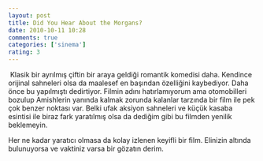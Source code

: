 ```yaml
---
layout: post
title: Did You Hear About the Morgans?
date: 2010-10-11 10:28
comments: true
categories: ['sinema']
rating: 3
---
```

<img class="left" src="http://onurbaykal.com/uploads/2010/10/did-you-hear-about-the-morgans.jpg" alt=""/>
Klasik bir ayrılmış çiftin bir araya geldiği romantik komedisi daha. Kendince orijinal sahneleri olsa da maalesef en başından özelliğini kaybediyor. Daha önce bu yapılmıştı dedirtiyor. Filmin adını hatırlamıyorum ama otomobilleri bozulup Amishlerin yanında kalmak zorunda kalanlar tarzında bir film ile pek çok benzer noktası var. Belki ufak aksiyon sahneleri ve küçük kasaba esintisi ile biraz fark yaratılmış olsa da dediğim gibi bu filmden yenilik beklemeyin.

Her ne kadar yaratıcı olmasa da kolay izlenen keyifli bir film. Elinizin altında bulunuyorsa ve vaktiniz varsa bir gözatın derim.
